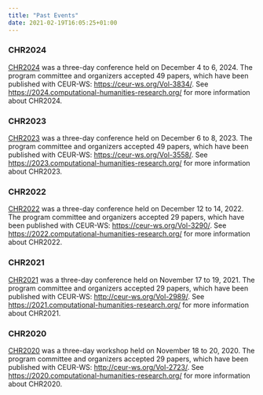 ```yaml
---
title: "Past Events"
date: 2021-02-19T16:05:25+01:00
---
```


### CHR2024
[CHR2024](https://2024.computational-humanities-research.org/) was a three-day
conference held on December 4 to 6, 2024. The program committee and organizers
accepted 49 papers, which have been published with CEUR-WS:
https://ceur-ws.org/Vol-3834/. See
https://2024.computational-humanities-research.org/ for more information about
CHR2024.

### CHR2023
[CHR2023](https://2023.computational-humanities-research.org/) was a three-day
conference held on December 6 to 8, 2023. The program committee and organizers
accepted 49 papers, which have been published with CEUR-WS:
https://ceur-ws.org/Vol-3558/. See
https://2023.computational-humanities-research.org/ for more information about
CHR2023.

### CHR2022
[CHR2022](https://2022.computational-humanities-research.org/) was a three-day
conference held on December 12 to 14, 2022. The program committee and organizers
accepted 29 papers, which have been published with CEUR-WS:
https://ceur-ws.org/Vol-3290/. See
https://2022.computational-humanities-research.org/ for more information about
CHR2022.

### CHR2021
[CHR2021](https://2021.computational-humanities-research.org/) was a three-day
conference held on November 17 to 19, 2021. The program committee and organizers
accepted 29 papers, which have been published with CEUR-WS:
http://ceur-ws.org/Vol-2989/. See
https://2021.computational-humanities-research.org/ for more information about
CHR2021.

### CHR2020
[CHR2020](https://2020.computational-humanities-research.org/) was a three-day
workshop held on November 18 to 20, 2020. The program committee and organizers
accepted 29 papers, which have been published with CEUR-WS:
http://ceur-ws.org/Vol-2723/. See
https://2020.computational-humanities-research.org/ for more information about
CHR2020.

